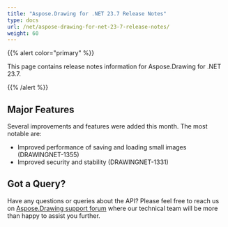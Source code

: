 ```yaml
---
title: "Aspose.Drawing for .NET 23.7 Release Notes"
type: docs
url: /net/aspose-drawing-for-net-23-7-release-notes/
weight: 60
---
```


{{% alert color="primary" %}} 

This page contains release notes information for Aspose.Drawing for .NET 23.7.

{{% /alert %}} 
## **Major Features**
Several improvements and features were added this month. The most notable are:

- Improved performance of saving and loading small images  (DRAWINGNET-1355)
- Improved security and stability (DRAWINGNET-1331)
## **Got a Query?**
Have any questions or queries about the API? Please feel free to reach us on [Aspose.Drawing support forum](https://forum.aspose.com/c/drawing) where our technical team will be more than happy to assist you further.
